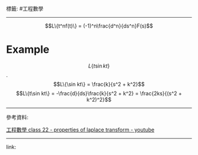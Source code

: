 標籤: #工程數學 

---

$$L\{t^nf(t)\} = (-1)^n\frac{d^n}{ds^n}F(s)$$

# Example

$$L\{t\sin kt\}$$
.
$$L\{\sin kt\} = \frac{k}{s^2 + k^2}$$
$$L\{t\sin kt\} = -\frac{d}{ds}\frac{k}{s^2 + k^2} = \frac{2ks}{(s^2 + k^2)^2}$$

---

參考資料:

[工程數學 class 22 - properties of laplace transform - youtube](https://youtu.be/46CiHQ3EYeY)

---

link:

